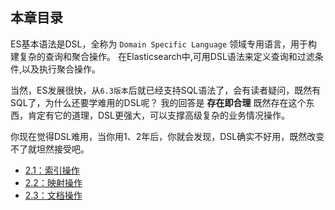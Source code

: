 ## 本章目录

ES基本语法是DSL，全称为 `Domain Specific Language` 领域专用语言，用于构建复杂的查询和聚合操作。 在Elasticsearch中,可用DSL语法来定义查询和过滤条件,以及执行聚合操作。

当然，ES发展很快，从`6.3版本`后就已经支持SQL语法了，会有读者疑问，既然有SQL了，为什么还要学难用的DSL呢？
我的回答是 **存在即合理** 既然存在这个东西，肯定有它的道理，DSL更强大，可以支撑高级复杂的业务情况操作。

你现在觉得DSL难用，当你用1、2年后，你就会发现，DSL确实不好用，既然改变不了就坦然接受吧。

* [2.1：索引操作](index_operation.md)
* [2.2：映射操作](mapping_operation.md)
* [2.3：文档操作](document_operation.md)